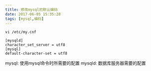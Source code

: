 ```yaml
---
title: 修改mysql的默认编码
date: 2017-06-05 15:35:28
tags: [mysql,编码]
---
```

```shell
vi /etc/my.cnf
```

```
[mysqld]
character_set_server = utf8
[mysql]
default-character-set = utf8
```

mysql: 使用mysql命令时所需要的配置
mysqld: 数据库服务器需要的配置